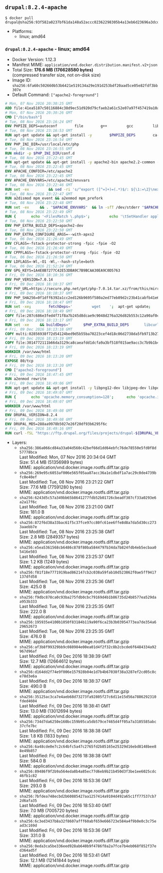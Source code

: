 ## `drupal:8.2.4-apache`

```console
$ docker pull drupal@sha256:93f582a0237bf61da148a52accc02362298305b4a13eb6d23696a3dcdf9807a1
```

-	Platforms:
	-	linux; amd64

### `drupal:8.2.4-apache` - linux; amd64

-	Docker Version: 1.12.3
-	Manifest MIME: `application/vnd.docker.distribution.manifest.v2+json`
-	Total Size: **176.6 MB (176628580 bytes)**  
	(compressed transfer size, not on-disk size)
-	Image ID: `sha256:6fa60c502660b53b6421e519134a29e191d253bdf20aad5ce05e82fdf3bb307e`
-	Default Command: `["apache2-foreground"]`

```dockerfile
# Mon, 07 Nov 2016 20:30:25 GMT
ADD file:41ea5187c50116884c38d9ec51d920d79cfaeb2a61c52e07a97f457419a10a4f in / 
# Mon, 07 Nov 2016 20:30:26 GMT
CMD ["/bin/bash"]
# Tue, 08 Nov 2016 23:16:24 GMT
ENV PHPIZE_DEPS=autoconf 		file 		g++ 		gcc 		libc-dev 		make 		pkg-config 		re2c
# Tue, 08 Nov 2016 23:16:53 GMT
RUN apt-get update && apt-get install -y 		$PHPIZE_DEPS 		ca-certificates 		curl 		libedit2 		libsqlite3-0 		libxml2 		xz-utils 	--no-install-recommends && rm -r /var/lib/apt/lists/*
# Tue, 08 Nov 2016 23:16:54 GMT
ENV PHP_INI_DIR=/usr/local/etc/php
# Tue, 08 Nov 2016 23:16:55 GMT
RUN mkdir -p $PHP_INI_DIR/conf.d
# Tue, 08 Nov 2016 23:22:45 GMT
RUN apt-get update && apt-get install -y apache2-bin apache2.2-common --no-install-recommends && rm -rf /var/lib/apt/lists/*
# Tue, 08 Nov 2016 23:22:45 GMT
ENV APACHE_CONFDIR=/etc/apache2
# Tue, 08 Nov 2016 23:22:45 GMT
ENV APACHE_ENVVARS=/etc/apache2/envvars
# Tue, 08 Nov 2016 23:22:46 GMT
RUN set -ex 		&& sed -ri 's/^export ([^=]+)=(.*)$/: ${\1:=\2}\nexport \1/' "$APACHE_ENVVARS" 		&& . "$APACHE_ENVVARS" 	&& for dir in 		"$APACHE_LOCK_DIR" 		"$APACHE_RUN_DIR" 		"$APACHE_LOG_DIR" 		/var/www/html 	; do 		rm -rvf "$dir" 		&& mkdir -p "$dir" 		&& chown -R "$APACHE_RUN_USER:$APACHE_RUN_GROUP" "$dir"; 	done
# Tue, 08 Nov 2016 23:22:47 GMT
RUN a2dismod mpm_event && a2enmod mpm_prefork
# Tue, 08 Nov 2016 23:22:48 GMT
RUN set -ex 	&& . "$APACHE_ENVVARS" 	&& ln -sfT /dev/stderr "$APACHE_LOG_DIR/error.log" 	&& ln -sfT /dev/stdout "$APACHE_LOG_DIR/access.log" 	&& ln -sfT /dev/stdout "$APACHE_LOG_DIR/other_vhosts_access.log"
# Tue, 08 Nov 2016 23:22:49 GMT
RUN { 		echo '<FilesMatch \.php$>'; 		echo '\tSetHandler application/x-httpd-php'; 		echo '</FilesMatch>'; 		echo; 		echo 'DirectoryIndex disabled'; 		echo 'DirectoryIndex index.php index.html'; 		echo; 		echo '<Directory /var/www/>'; 		echo '\tOptions -Indexes'; 		echo '\tAllowOverride All'; 		echo '</Directory>'; 	} | tee "$APACHE_CONFDIR/conf-available/docker-php.conf" 	&& a2enconf docker-php
# Tue, 08 Nov 2016 23:22:50 GMT
ENV PHP_EXTRA_BUILD_DEPS=apache2-dev
# Tue, 08 Nov 2016 23:22:50 GMT
ENV PHP_EXTRA_CONFIGURE_ARGS=--with-apxs2
# Tue, 06 Dec 2016 21:26:49 GMT
ENV CFLAGS=-fstack-protector-strong -fpic -fpie -O2
# Tue, 06 Dec 2016 21:26:49 GMT
ENV CPPFLAGS=-fstack-protector-strong -fpic -fpie -O2
# Tue, 06 Dec 2016 21:26:50 GMT
ENV LDFLAGS=-Wl,-O1 -Wl,--hash-style=both
# Tue, 06 Dec 2016 21:52:24 GMT
ENV GPG_KEYS=1A4E8B7277C42E53DBA9C7B9BCAA30EA9C0D5763
# Fri, 09 Dec 2016 18:10:36 GMT
ENV PHP_VERSION=7.0.14
# Fri, 09 Dec 2016 18:10:37 GMT
ENV PHP_URL=https://secure.php.net/get/php-7.0.14.tar.xz/from/this/mirror PHP_ASC_URL=https://secure.php.net/get/php-7.0.14.tar.xz.asc/from/this/mirror
# Fri, 09 Dec 2016 18:10:37 GMT
ENV PHP_SHA256=0f1dff6392a1cc2ed126b9695f580a2ed77eb09d2c23b41cabfb41e6f27a8c89 PHP_MD5=a51f1d4f03f4e4c745856e9f76fca476
# Fri, 09 Dec 2016 18:10:47 GMT
RUN set -xe; 		fetchDeps=' 		wget 	'; 	apt-get update; 	apt-get install -y --no-install-recommends $fetchDeps; 	rm -rf /var/lib/apt/lists/*; 		mkdir -p /usr/src; 	cd /usr/src; 		wget -O php.tar.xz "$PHP_URL"; 		if [ -n "$PHP_SHA256" ]; then 		echo "$PHP_SHA256 *php.tar.xz" | sha256sum -c -; 	fi; 	if [ -n "$PHP_MD5" ]; then 		echo "$PHP_MD5 *php.tar.xz" | md5sum -c -; 	fi; 		if [ -n "$PHP_ASC_URL" ]; then 		wget -O php.tar.xz.asc "$PHP_ASC_URL"; 		export GNUPGHOME="$(mktemp -d)"; 		for key in $GPG_KEYS; do 			gpg --keyserver ha.pool.sks-keyservers.net --recv-keys "$key"; 		done; 		gpg --batch --verify php.tar.xz.asc php.tar.xz; 		rm -r "$GNUPGHOME"; 	fi; 		apt-get purge -y --auto-remove $fetchDeps
# Fri, 09 Dec 2016 18:10:49 GMT
COPY file:207c686e3fed4f71f8a7b245d8dcae9c9048d276a326d82b553c12a90af0c0ca in /usr/local/bin/ 
# Fri, 09 Dec 2016 18:13:17 GMT
RUN set -xe 	&& buildDeps=" 		$PHP_EXTRA_BUILD_DEPS 		libcurl4-openssl-dev 		libedit-dev 		libsqlite3-dev 		libssl-dev 		libxml2-dev 	" 	&& apt-get update && apt-get install -y $buildDeps --no-install-recommends && rm -rf /var/lib/apt/lists/* 		&& docker-php-source extract 	&& cd /usr/src/php 	&& ./configure 		--with-config-file-path="$PHP_INI_DIR" 		--with-config-file-scan-dir="$PHP_INI_DIR/conf.d" 				--disable-cgi 				--enable-ftp 		--enable-mbstring 		--enable-mysqlnd 				--with-curl 		--with-libedit 		--with-openssl 		--with-zlib 				$PHP_EXTRA_CONFIGURE_ARGS 	&& make -j "$(nproc)" 	&& make install 	&& { find /usr/local/bin /usr/local/sbin -type f -executable -exec strip --strip-all '{}' + || true; } 	&& make clean 	&& docker-php-source delete 		&& apt-get purge -y --auto-remove -o APT::AutoRemove::RecommendsImportant=false $buildDeps
# Fri, 09 Dec 2016 18:13:18 GMT
COPY multi:02856938f72d54124bed9d5b55ba70223cef4d18c06d2738da5fb9713b27e77b in /usr/local/bin/ 
# Fri, 09 Dec 2016 18:13:19 GMT
COPY file:3014772111b66da3129ca8caeafdd1dcfa9a3bf518f015ae9acc3c7b9b1b44c9 in /usr/local/bin/ 
# Fri, 09 Dec 2016 18:13:19 GMT
WORKDIR /var/www/html
# Fri, 09 Dec 2016 18:13:20 GMT
EXPOSE 80/tcp
# Fri, 09 Dec 2016 18:13:20 GMT
CMD ["apache2-foreground"]
# Fri, 09 Dec 2016 18:47:45 GMT
RUN a2enmod rewrite
# Fri, 09 Dec 2016 18:49:06 GMT
RUN apt-get update && apt-get install -y libpng12-dev libjpeg-dev libpq-dev 	&& rm -rf /var/lib/apt/lists/* 	&& docker-php-ext-configure gd --with-png-dir=/usr --with-jpeg-dir=/usr 	&& docker-php-ext-install gd mbstring opcache pdo pdo_mysql pdo_pgsql zip
# Fri, 09 Dec 2016 18:49:07 GMT
RUN { 		echo 'opcache.memory_consumption=128'; 		echo 'opcache.interned_strings_buffer=8'; 		echo 'opcache.max_accelerated_files=4000'; 		echo 'opcache.revalidate_freq=60'; 		echo 'opcache.fast_shutdown=1'; 		echo 'opcache.enable_cli=1'; 	} > /usr/local/etc/php/conf.d/opcache-recommended.ini
# Fri, 09 Dec 2016 18:49:07 GMT
WORKDIR /var/www/html
# Fri, 09 Dec 2016 18:49:08 GMT
ENV DRUPAL_VERSION=8.2.4
# Fri, 09 Dec 2016 18:49:08 GMT
ENV DRUPAL_MD5=288aa9978b5027e26f20df93b6295f6c
# Fri, 09 Dec 2016 18:49:16 GMT
RUN curl -fSL "https://ftp.drupal.org/files/projects/drupal-${DRUPAL_VERSION}.tar.gz" -o drupal.tar.gz 	&& echo "${DRUPAL_MD5} *drupal.tar.gz" | md5sum -c - 	&& tar -xz --strip-components=1 -f drupal.tar.gz 	&& rm drupal.tar.gz 	&& chown -R www-data:www-data sites modules themes
```

-	Layers:
	-	`sha256:386a066cd84a33a04d560c42bef66d1dd64ebfc76de78550e5fd0f8d57778bca`  
		Last Modified: Mon, 07 Nov 2016 20:34:04 GMT  
		Size: 51.4 MB (51356989 bytes)  
		MIME: application/vnd.docker.image.rootfs.diff.tar.gzip
	-	`sha256:269e95c6053af006e565f05aa87acc36a1e1dbdf1a7ac29c0de4739bfc0e40ef`  
		Last Modified: Tue, 08 Nov 2016 23:21:22 GMT  
		Size: 77.6 MB (77591280 bytes)  
		MIME: application/vnd.docker.image.rootfs.diff.tar.gzip
	-	`sha256:6243d5c57a349bb65b8641277fdb52b01726cbeadf307cf33a0293e6a2a17f6c`  
		Last Modified: Tue, 08 Nov 2016 23:21:00 GMT  
		Size: 181.0 B  
		MIME: application/vnd.docker.image.rootfs.diff.tar.gzip
	-	`sha256:872f6d38a33bac61f5c37fce97cc80fc61ee6ffe8d8a7da5d30cc2733aaebb7e`  
		Last Modified: Tue, 08 Nov 2016 23:25:38 GMT  
		Size: 2.8 MB (2849357 bytes)  
		MIME: application/vnd.docker.image.rootfs.diff.tar.gzip
	-	`sha256:e5ea5361568cb6486c878f80ba5844797b34da7b824fdb4eb5ecbaa05416e503`  
		Last Modified: Tue, 08 Nov 2016 23:25:37 GMT  
		Size: 1.2 KB (1249 bytes)  
		MIME: application/vnd.docker.image.rootfs.diff.tar.gzip
	-	`sha256:f81f18e7771919bad862147cb2c038a59fab10d523862f0ae5ff9417137dfd58`  
		Last Modified: Tue, 08 Nov 2016 23:25:36 GMT  
		Size: 425.0 B  
		MIME: application/vnd.docker.image.rootfs.diff.tar.gzip
	-	`sha256:f9dbc878ca0c93ba275fdb0cbc79169d4b1b86735d24b8577ea529daa953b333`  
		Last Modified: Tue, 08 Nov 2016 23:25:35 GMT  
		Size: 222.0 B  
		MIME: application/vnd.docker.image.rootfs.diff.tar.gzip
	-	`sha256:195935e4100b1050f83184b119a90f6ca23b3b03954773ea7de354a629652673`  
		Last Modified: Tue, 08 Nov 2016 23:25:35 GMT  
		Size: 476.0 B  
		MIME: application/vnd.docker.image.rootfs.diff.tar.gzip
	-	`sha256:af3b8f99329bb9c088984e00ea01d4f2f32c8b2cbcde6f6484334a92967d96af`  
		Last Modified: Fri, 09 Dec 2016 18:38:39 GMT  
		Size: 12.7 MB (12664612 bytes)  
		MIME: application/vnd.docker.image.rootfs.diff.tar.gzip
	-	`sha256:d164dd2f74e9f006e157928b04e1d7b4b67038f38a3287ef2cd05c8ce78d3e6a`  
		Last Modified: Fri, 09 Dec 2016 18:38:37 GMT  
		Size: 490.0 B  
		MIME: application/vnd.docker.image.rootfs.diff.tar.gzip
	-	`sha256:35125ac3ca7e4aeb68d73273fa92805f27c6d11e15d56a7886292310fded4604`  
		Last Modified: Fri, 09 Dec 2016 18:38:41 GMT  
		Size: 13.0 MB (13012694 bytes)  
		MIME: application/vnd.docker.image.rootfs.diff.tar.gzip
	-	`sha256:734d7da6250e160bc159b95ca5db579ce7465d4ff05a7a3105585abc37cfe7bc`  
		Last Modified: Fri, 09 Dec 2016 18:38:38 GMT  
		Size: 1.8 KB (1833 bytes)  
		MIME: application/vnd.docker.image.rootfs.diff.tar.gzip
	-	`sha256:6a48cde0e7c2c64bfc5a47c2765fd2b85165e25329d16ebd8148bee88e49b857`  
		Last Modified: Fri, 09 Dec 2016 18:38:38 GMT  
		Size: 584.0 B  
		MIME: application/vnd.docker.image.rootfs.diff.tar.gzip
	-	`sha256:89486f9f2b9a564eda8b4a85ec77d6eb9b21b450d3f3be1ee6025cdc46fb1c82`  
		Last Modified: Fri, 09 Dec 2016 18:53:36 GMT  
		Size: 293.0 B  
		MIME: application/vnd.docker.image.rootfs.diff.tar.gzip
	-	`sha256:7bfdea748ecbd2b60885427aa1257414a9104d492a65c1ff77537cb72d6afa35`  
		Last Modified: Fri, 09 Dec 2016 18:53:40 GMT  
		Size: 7.0 MB (7005720 bytes)  
		MIME: application/vnd.docker.image.rootfs.diff.tar.gzip
	-	`sha256:6c3ed3437b8a32f8607afff60abf659e666723e584a4f9b0e0c3c75ead3c169d`  
		Last Modified: Fri, 09 Dec 2016 18:53:36 GMT  
		Size: 331.0 B  
		MIME: application/vnd.docker.image.rootfs.diff.tar.gzip
	-	`sha256:0eda3ca5be336eed928ab640b9f4786f8a2a7fce7b4eb068f852f37ed364ad5f`  
		Last Modified: Fri, 09 Dec 2016 18:53:41 GMT  
		Size: 12.1 MB (12141844 bytes)  
		MIME: application/vnd.docker.image.rootfs.diff.tar.gzip
